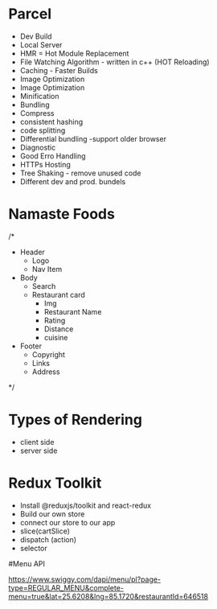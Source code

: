 # Parcel

- Dev Build
- Local Server
- HMR = Hot Module Replacement
- File Watching Algorithm - written in c++ (HOT Reloading)
- Caching - Faster Builds
- Image Optimization
- Image Optimization
- Minification
- Bundling
- Compress
- consistent hashing 
- code splitting
- Differential bundling -support older browser
- Diagnostic
- Good Erro Handling
- HTTPs Hosting
- Tree Shaking - remove unused code
- Different  dev and prod. bundels

# Namaste Foods

/*
- Header
  - Logo
  - Nav Item
- Body 
  - Search 
  - Restaurant card
    - Img
    - Restaurant Name
    - Rating
    - Distance 
    - cuisine  
- Footer
  - Copyright
  - Links 
  - Address

*/

# Types of Rendering
- client side
- server side

# Redux Toolkit
- Install @reduxjs/toolkit and react-redux
- Build our own store
- connect our store to our app
- slice(cartSlice)
- dispatch (action)
- selector 

#Menu API

https://www.swiggy.com/dapi/menu/pl?page-type=REGULAR_MENU&complete-menu=true&lat=25.6208&lng=85.1720&restaurantId=646518